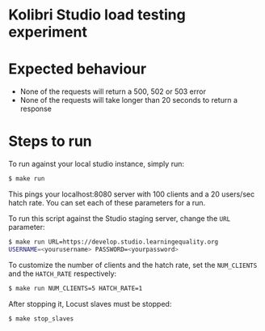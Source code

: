 # Kolibri Studio load testing experiment

# Expected behaviour

- None of the requests will return a 500, 502 or 503 error
- None of the requests will take longer than 20 seconds to return a response

# Steps to run

To run against your local studio instance, simply run:

``` bash
$ make run
```

This pings your localhost:8080 server with 100 clients and a 20 users/sec hatch
rate. You can set each of these parameters for a run.

To run this script against the Studio staging server, change the `URL`
parameter:

``` bash
$ make run URL=https://develop.studio.learningequality.org
USERNAME=<yourusername> PASSWORD=<yourpassword>
```

To customize the number of clients and the hatch rate, set the `NUM_CLIENTS` and
the `HATCH_RATE` respectively:

``` bash
$ make run NUM_CLIENTS=5 HATCH_RATE=1
```

After stopping it, Locust slaves must be stopped:

```bash
$ make stop_slaves
```

